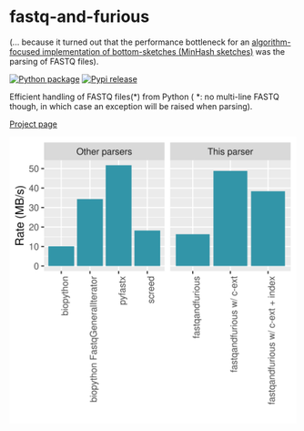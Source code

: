 # fastq-and-furious

(... because it turned out that the performance bottleneck for an
[algorithm-focused implementation of bottom-sketches (MinHash sketches)](https://github.com/lgautier/mashing-pumpkins)
was the parsing of FASTQ files).

[![Python package](https://github.com/lgautier/fastq-and-furious/actions/workflows/pythonpackage.yml/badge.svg)](https://github.com/lgautier/fastq-and-furious/actions/workflows/pythonpackage.yml)
[![Pypi release](https://img.shields.io/pypi/v/fastq-and-furious.svg)](https://img.shields.io/pypi/v/fastq-and-furious.svg)

Efficient handling of FASTQ files(*) from Python ( *: no multi-line FASTQ though, in which case an exception will be raised when parsing).

[Project page](https://lgautier.github.io/fastq-and-furious/)

<img src="throughput.svg">
